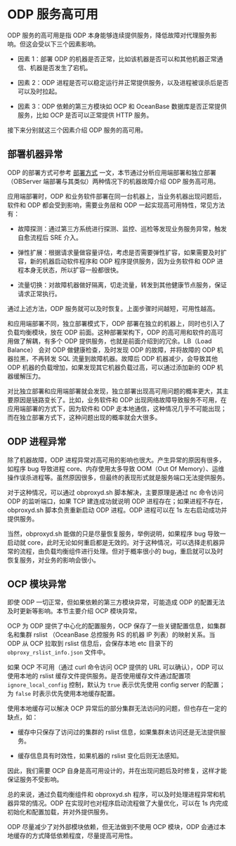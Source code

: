 # ODP 服务高可用

ODP 服务的高可用是指 ODP 本身能够连续提供服务，降低故障对代理服务影响。但这会受以下三个因素影响。

* 因素 1：部署 ODP 的机器是否正常，比如该机器是否可以和其他机器正常通信、机器是否发生了宕机。

* 因素 2：ODP 进程是否可以稳定运行并正常提供服务，以及进程被误杀后是否可以及时拉起。

* 因素 3：ODP 依赖的第三方模块如 OCP 和 OceanBase 数据库是否正常提供服务，比如 OCP 是否可以正常提供 HTTP 服务。

接下来分别就这三个因素介绍 ODP 服务的高可用。

## 部署机器异常

ODP 的部署方式可参考 [部署方式](../2.install/2.deploy.md) 一文，本节通过分析应用端部署和独立部署（OBServer 端部署与其类似）两种情况下的机器故障介绍 ODP 服务高可用。

应用端部署时，ODP 和业务软件部署在同一台机器上，当业务机器出现问题后，软件和 ODP 都会受到影响，需要业务层和 ODP 一起实现高可用特性，常见方法有：

* 故障探测：通过第三方系统进行探测、监控、巡检等发现业务服务异常，触发自愈流程后 SRE 介入。

* 弹性扩展：根据请求量做容量评估，考虑是否需要弹性扩容，如果需要及时扩容，新的机器启动软件程序和 ODP 程序提供服务，因为业务软件和 ODP 进程本身无状态，所以扩容一般都很快。

* 流量切换：对故障机器做好隔离，切走流量，转发到其他健康节点服务，保证请求正常执行。

通过上述方法，ODP 服务就可以及时恢复。上面步骤时间越短，可用性越高。

和应用端部署不同，独立部署模式下，ODP 部署在独立的机器上，同时也引入了负载均衡模块，放在 ODP 前面。这种部署架构下，ODP 的高可用和软件的高可用做了解耦，有多个 ODP 提供服务，也就是前面介绍到的冗余。LB（Load Balance） 会对 ODP 做健康检查，及时发现 ODP 的故障，并将故障的 ODP 机器拉黑，不再转发 SQL 流量到故障机器。故障后 ODP 机器减少，会导致其他 ODP 机器的负载增加，如果发现其它机器负载过高，可以通过添加新的 ODP 机器缓解压力。

对比独立部署和应用端部署就会发现，独立部署出现高可用问题的概率更大，其主要原因是链路变长了。比如，业务软件和 ODP 出现网络故障导致服务不可用，在应用端部署的方式下，因为软件和 ODP 走本地通信，这种情况几乎不可能出现；而在独立部署方式下，这种问题出现的概率就会大很多。

## ODP 进程异常

除了机器故障，ODP 进程异常对高可用的影响也很大。产生异常的原因有很多，如程序 bug 导致进程 core、内存使用太多导致 OOM（Out Of Memory）、运维操作误杀进程等。虽然原因很多，但最终的表现形式就是服务端口无法提供服务。

对于这种情况，可以通过 obproxyd.sh 脚本解决，主要原理是通过 nc 命令访问 ODP 的监听端口，如果 TCP 建连成功就说明 ODP 进程存在；如果进程不存在，obproxyd.sh 脚本负责重新启动 ODP 进程。ODP 进程可以在 1s 左右启动成功并提供服务。

当然，obproxyd.sh 能做的只是尽量恢复服务，举例说明，如果程序 bug 导致一启动就 core，此时无论如何重启都是无效的。对于这种情况，可以选择走机器异常的流程，由负载均衡组件进行处理。但对于概率很小的 bug，重启就可以及时恢复服务，对业务的影响会很小。

## OCP 模块异常

即使 ODP 一切正常，但如果依赖的第三方模块异常，可能造成 ODP 的配置无法及时更新等影响。本节主要介绍 OCP 模块异常。

OCP 为 ODP 提供了中心化的配置服务，OCP 保存了一些关键配置信息，如集群名和集群 rslist （OceanBase 总控服务 RS 的机器 IP 列表）的映射关系。当 ODP 从 OCP 拉取到 rslist 信息后，会保存本地 etc 目录下的 `obproxy_rslist_info.json` 文件中。

如果 OCP 不可用（通过 curl 命令访问 OCP 提供的 URL 可以确认），ODP 可以使用本地的 rslist 缓存文件提供服务。是否使用缓存文件通过配置项 `ignore_local_config` 控制，默认为 `true` 表示优先使用 config server 的配置；为 `false` 时表示优先使用本地缓存配置。

使用本地缓存可以解决 OCP 异常后的部分集群无法访问的问题，但也存在一定的缺点，如：

* 缓存中只保存了访问过的集群的 rslist 信息，如果集群未访问还是无法提供服务。

* 缓存信息具有时效性，如果机器的 rslist 变化后则无法感知。

因此，我们需要 OCP 自身是高可用设计的，并在出现问题后及时修复，这样才能保证服务不受影响。

总的来说，通过负载均衡组件和 obproxyd.sh 程序，可以及时处理进程异常和机器异常的情况。ODP 在实现时也对程序启动流程做了大量优化，可以在 1s 内完成初始化和配置加载，并对外提供服务。

ODP 尽量减少了对外部模块依赖，但无法做到不使用 OCP 模块，ODP 会通过本地缓存的方式降低依赖程度，尽量提高可用性。

